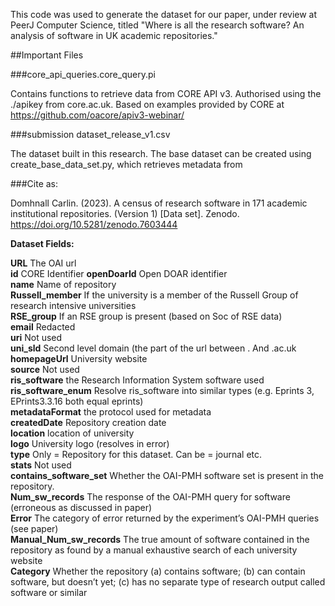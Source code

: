 
This code was used to generate the dataset for our paper, under review at PeerJ Computer Science, titled "Where is all the research software? An
analysis of software in UK academic repositories."

##Important Files

###core_api_queries.core_query.pi

Contains functions to retrieve data from CORE API v3. Authorised using the ./apikey from core.ac.uk.
Based on examples provided by CORE at https://github.com/oacore/apiv3-webinar/

###submission dataset_release_v1.csv

The dataset built in this research.  The base dataset can be created using create_base_data_set.py, which retrieves metadata from 

###Cite as:

Domhnall Carlin. (2023). A census of research software in 171 academic institutional repositories. (Version 1) [Data set]. Zenodo. https://doi.org/10.5281/zenodo.7603444



**Dataset Fields:**

**URL**	The OAI url  
**id**	CORE Identifier
**openDoarId**	Open DOAR identifier  
**name**	Name of repository  
**Russell_member**	If the university is a member of the Russell Group of research intensive universities  
**RSE_group**	If an RSE group is present (based on Soc of RSE data)  
**email**	Redacted  
**uri**	Not used  
**uni_sld**	Second level domain (the part of the url between . And .ac.uk  
**homepageUrl**	University website  
**source**	Not used  
**ris_software**	the Research Information System software used  
**ris_software_enum**	Resolve ris_software into similar types (e.g. Eprints 3, EPrints3.3.16 both equal eprints)  
**metadataFormat**	the protocol used for metadata  
**createdDate**	Repository creation date  
**location**	location of university  
**logo**	University logo (resolves in error)  
**type**	Only = Repository for this dataset. Can be = journal etc.  
**stats**	Not used  
**contains_software_set**	Whether the OAI-PMH software set is present in the repository.  
**Num_sw_records**	The response of the OAI-PMH query for software (erroneous as discussed in paper)  
**Error**	The category of error returned by the experiment’s OAI-PMH queries (see paper)  
**Manual_Num_sw_records**	The true amount of software contained in the repository as found by a manual exhaustive search of each university website  
**Category**	Whether the repository (a) contains software; (b) can contain software, but doesn’t yet; (c) has no separate type of research output called software or similar  
